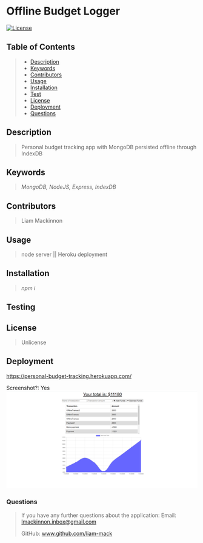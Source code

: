 # Offline Budget Logger
[![License](https://img.shields.io/badge/License-Unlicense-blue.svg)](https://opensource.org/licenses/Unlicense)

## Table of Contents
> - [Description](#Description)
> - [Keywords](#Keywords)
> - [Contributors](#Contributors)
> - [Usage](#Usage)
> - [Installation](#Installation)
> - [Test](#Testing)
> - [License](#License)
> - [Deployment](#Deployment)
> - [Questions](#Questions)

## Description
>Personal budget tracking app with MongoDB persisted offline through IndexDB

## Keywords
>*MongoDB, NodeJS, Express, IndexDB*

## Contributors
>Liam Mackinnon

## Usage 
>node server || Heroku deployment

## Installation
>*npm i*

## Testing
>

## License
>Unlicense

## Deployment
https://personal-budget-tracking.herokuapp.com/ 

Screenshot?: Yes
![](images/Deployed.png)

### Questions
>If you have any further questions about the application:
>Email: lmackinnon.inbox@gmail.com
>
>GitHub: www.github.com/liam-mack

